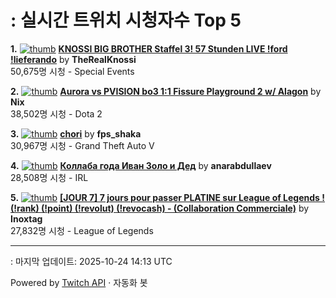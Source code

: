 # : 실시간 트위치 시청자수 Top 5

**1.** [![thumb](https://static-cdn.jtvnw.net/previews-ttv/live_user_therealknossi-320x180.jpg)](https://twitch.tv/TheRealKnossi)
**[KNOSSI BIG BROTHER Staffel 3! 57 Stunden LIVE !ford !lieferando](https://twitch.tv/TheRealKnossi)** by **TheRealKnossi**<br>50,675명 시청  - Special Events

**2.** [![thumb](https://static-cdn.jtvnw.net/previews-ttv/live_user_nix-320x180.jpg)](https://twitch.tv/Nix)
**[Aurora vs PVISION bo3 1:1 Fissure Playground 2 w/ Alagon](https://twitch.tv/Nix)** by **Nix**<br>38,502명 시청  - Dota 2

**3.** [![thumb](https://static-cdn.jtvnw.net/previews-ttv/live_user_fps_shaka-320x180.jpg)](https://twitch.tv/fps_shaka)
**[chori](https://twitch.tv/fps_shaka)** by **fps_shaka**<br>30,967명 시청  - Grand Theft Auto V

**4.** [![thumb](https://static-cdn.jtvnw.net/previews-ttv/live_user_anarabdullaev-320x180.jpg)](https://twitch.tv/anarabdullaev)
**[Коллаба года Иван Золо и Дед](https://twitch.tv/anarabdullaev)** by **anarabdullaev**<br>28,508명 시청  - IRL

**5.** [![thumb](https://static-cdn.jtvnw.net/previews-ttv/live_user_inoxtag-320x180.jpg)](https://twitch.tv/Inoxtag)
**[[JOUR 7] 7 jours pour passer PLATINE sur League of Legends !  (!rank) (!point) (!revolut) (!revocash) - (Collaboration Commerciale)](https://twitch.tv/Inoxtag)** by **Inoxtag**<br>27,832명 시청  - League of Legends


---
: 마지막 업데이트: 2025-10-24 14:13 UTC

Powered by [Twitch API](https://dev.twitch.tv/docs/api/reference) · 자동화 봇